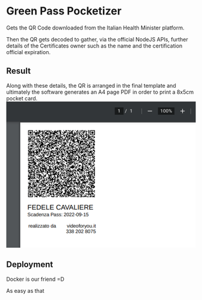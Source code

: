 # Green Pass Pocketizer
Gets the QR Code downloaded from the Italian Health Minister platform. 

Then the QR gets decoded to gather, via the official NodeJS APIs, further details of the Certificates owner such as the name and the certification official expiration. 

## Result
Along with these details, the QR is arranged in the final template and ultimately the software generates an A4 page PDF in order to print a 8x5cm pocket card.
![Screenshot](screenshot1.png)

## Deployment
Docker is our friend =D

As easy as that